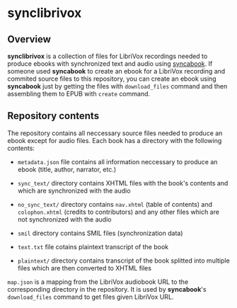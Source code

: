# synclibrivox

## Overview

<b>synclibrivox</b> is a collection of files for LibriVox recordings needed to produce ebooks with synchronized text and audio using [syncabook](https://github.com/r4victor/syncabook). If someone used <b>syncabook</b> to create an ebook for a LibriVox recording and commited source files to this repository, you can create an ebook using <b>syncabook</b> just by getting the files with `download_files` command and then assembling them to EPUB with `create` command.
## Repository contents

The repository contains all neccessary source files needed to produce an ebook except for audio files. Each book has a directory with the following contents:

* `metadata.json` file contains all information neccessary to produce an ebook (title, author, narrator, etc.)

* `sync_text/` directory contains XHTML files with the book's contents and which are synchronized with the audio

* `no_sync_text/` directory contains `nav.xhtml` (table of contents) and `colophon.xhtml` (credits to contributors) and any other files which are not synchronized with the audio

* `smil` directory contains SMIL files (synchronization data)

* `text.txt` file cotains plaintext transcript of the book

* `plaintext/` directory contains transcript of the book splitted into multiple files which are then converted to XHTML files


`map.json` is a mapping from the LibriVox audiobook URL to the corresponding directory in the repository. It is used by <b>syncabook</b>'s `download_files` command to get files given LibriVox URL.